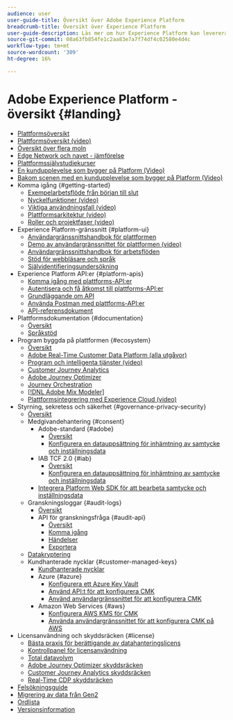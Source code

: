 ```yaml
---
audience: user
user-guide-title: Översikt över Adobe Experience Platform
breadcrumb-title: Översikt över Experience Platform
user-guide-description: Läs mer om hur Experience Platform kan leverera personaliserade upplevelser till era kunder i realtid med användarhandböcker, dokumentation och självstudiekurser.
source-git-commit: 08a63fb854fe1c2aa83e7a7f74df4c02580e4d4c
workflow-type: tm+mt
source-wordcount: '309'
ht-degree: 16%

---
```



# Adobe Experience Platform - översikt {#landing}

* [Plattformsöversikt](home.md)
* [Plattformsöversikt (video)](video/platform-overview.md)
* [Översikt över flera moln](multi-cloud.md)
* [Edge Network och navet - jämförelse](./edge-and-hub-comparison.md)
* [Plattformssjälvstudiekurser](https://experienceleague.adobe.com/docs/platform-learn/tutorials/overview.html)
* [En kundupplevelse som bygger på Platform (Video)](video/customer-experience.md)
* [Bakom scenen med en kundupplevelse som bygger på Platform (Video)](video/customer-experience-bts.md)
* Komma igång {#getting-started}
   * [Exempelarbetsflöde från början till slut](end-to-end-tutorial.md)
   * [Nyckelfunktioner (video)](video/key-capabilities.md)
   * [Viktiga användningsfall (video)](video/platform-use-cases.md)
   * [Plattformsarkitektur (video)](video/platform-architecture.md)
   * [Roller och projektfaser (video)](video/roles-project-phases.md)
* Experience Platform-gränssnitt {#platform-ui}
   * [Användargränssnittshandbok för plattformen](ui-guide.md)
   * [Demo av användargränssnittet för plattformen (video)](video/platform-ui.md)
   * [Användargränssnittshandbok för arbetsflöden](workflows.md)
   * [Stöd för webbläsare och språk](browser-language-support.md)
   * [Självidentifieringsundersökning](self-identification.md)
* Experience Platform API:er {#platform-apis}
   * [Komma igång med plattforms-API:er](api-guide.md)
   * [Autentisera och få åtkomst till plattforms-API:er](api-authentication.md)
   * [Grundläggande om API](api-fundamentals.md)
   * [Använda Postman med plattforms-API:er](postman.md)
   * [API-referensdokument](https://www.adobe.com/go/platform-api-reference-en)
* Plattformsdokumentation {#documentation}
   * [Översikt](documentation/overview.md)
   * [Språkstöd](documentation/language-support.md)
* Program byggda på plattformen {#ecosystem}
   * [Översikt](application-services.md)
   * [Adobe Real-Time Customer Data Platform (alla utgåvor)](https://experienceleague.adobe.com/docs/real-time-customer-data-platform.html)
   * [Program och intelligenta tjänster (video)](video/application-intelligent-services.md)
   * [Customer Journey Analytics](https://experienceleague.adobe.com/docs/customer-journey-analytics.html)
   * [Adobe Journey Optimizer](https://experienceleague.adobe.com/docs/journey-optimizer.html)
   * [Journey Orchestration](https://experienceleague.adobe.com/docs/journey-orchestration.html)
   * [[!DNL Adobe Mix Modeler]](https://experienceleague.adobe.com/docs/mix-modeler.html)
   * [Plattformsintegrering med Experience Cloud (video)](video/experience-cloud-integrations.md)
* Styrning, sekretess och säkerhet {#governance-privacy-security}
   * [Översikt](./governance-privacy-security/overview.md)
   * Medgivandehantering {#consent}
      * Adobe-standard {#adobe}
         * [Översikt](./governance-privacy-security/consent/adobe/overview.md)
         * [Konfigurera en datauppsättning för inhämtning av samtycke och inställningsdata](./governance-privacy-security/consent/adobe/dataset.md)
      * IAB TCF 2.0 {#iab}
         * [Översikt](./governance-privacy-security/consent/iab/overview.md)
         * [Konfigurera en datauppsättning för inhämtning av samtycke och inställningsdata](./governance-privacy-security/consent/iab/dataset.md)
      * [Integrera Platform Web SDK för att bearbeta samtycke och inställningsdata](./governance-privacy-security/consent/sdk.md)
   * Granskningsloggar {#audit-logs}
      * [Översikt](./governance-privacy-security/audit-logs/overview.md)
      * API för granskningsfråga {#audit-api}
         * [Översikt](./governance-privacy-security/audit-logs/api/overview.md)
         * [Komma igång](./governance-privacy-security/audit-logs/api/getting-started.md)
         * [Händelser](./governance-privacy-security/audit-logs/api/events.md)
         * [Exportera](./governance-privacy-security/audit-logs/api/export.md)
   * [Datakryptering](./governance-privacy-security/encryption.md)
   * Kundhanterade nycklar {#customer-managed-keys}
      * [Kundhanterade nycklar](./governance-privacy-security/customer-managed-keys/overview.md)
      * Azure {#azure}
         * [Konfigurera ett Azure Key Vault](./governance-privacy-security/customer-managed-keys/azure/azure-key-vault-config.md)
         * [Använd API:t för att konfigurera CMK](./governance-privacy-security/customer-managed-keys/azure/api-set-up.md)
         * [Använd användargränssnittet för att konfigurera CMK](./governance-privacy-security/customer-managed-keys/azure/ui-set-up.md)
      * Amazon Web Services {#aws}
         * [Konfigurera AWS KMS för CMK](./governance-privacy-security/customer-managed-keys/aws/configure-kms.md)
         * [Använda användargränssnittet för att konfigurera CMK på AWS](./governance-privacy-security/customer-managed-keys/aws/ui-set-up.md)
* Licensanvändning och skyddsräcken {#license}
   * [Bästa praxis för berättigande av datahanteringslicens](./license-usage-and-guardrails/data-management-best-practices.md)
   * [Kontrollpanel för licensanvändning](./license-usage-and-guardrails/license-usage-dashboard.md)
   * [Total datavolym](./license-usage-and-guardrails/total-data-volume.md)
   * [Adobe Journey Optimizer skyddsräcken](https://experienceleague.adobe.com/docs/journey-optimizer/using/get-started/guardrails.html)
   * [Customer Journey Analytics skyddsräcken](https://experienceleague.adobe.com/docs/analytics-platform/using/cja-admin/guardrails.html)
   * [Real-Time CDP skyddsräcken](https://experienceleague.adobe.com/docs/experience-platform/rtcdp/guardrails/overview.html)
* [Felsökningsguide](troubleshooting.md)
* [Migrering av data från Gen2](adls2-gen2-migration.md)
* [Ordlista](glossary.md)
* [Versionsinformation](https://experienceleague.adobe.com/en/docs/experience-platform/release-notes/latest)
